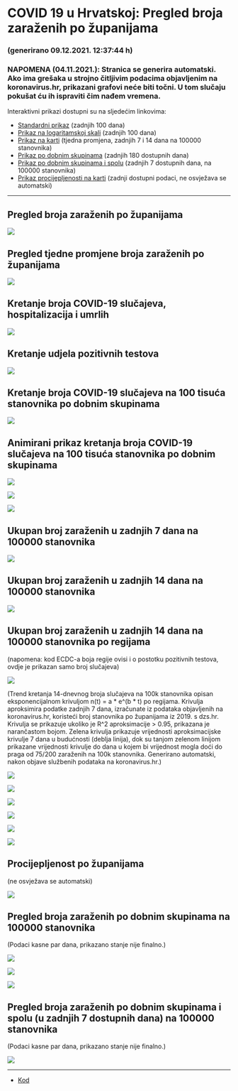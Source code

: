 # COVID 19 u Hrvatskoj: Pregled broja zaraženih po županijama

### (generirano 09.12.2021. 12:37:44 h)

### NAPOMENA (04.11.2021.): Stranica se generira automatski. Ako ima grešaka u strojno čitljivim podacima objavljenim na koronavirus.hr, prikazani grafovi neće biti točni. U tom slučaju pokušat ću ih ispraviti čim nađem vremena.

Interaktivni prikazi dostupni su na sljedećim linkovima:

- [Standardni prikaz](html/index.html) (zadnjih 100 dana)
- [Prikaz na logaritamskoj skali](html/index_log.html) (zadnjih 100 dana)
- [Prikaz na karti](html/index_map.html) (tjedna promjena, zadnjih 7 i 14 dana na 100000 stanovnika)
- [Prikaz po dobnim skupinama](html/index_per_age.html) (zadnjih 180 dostupnih dana)
- [Prikaz po dobnim skupinama i spolu](html/index_pyramid.html) (zadnjih 7 dostupnih dana, na 100000 stanovnika)
- [Prikaz procijepljenosti na karti](html/index_vaccination.html) (zadnji dostupni podaci, ne osvježava se automatski)

-----

## Pregled broja zaraženih po županijama

![](img/2021_12_08_line_plots.png)

## Pregled tjedne promjene broja zaraženih po županijama

![](img/2021_12_08_map.png)

## Kretanje broja COVID-19 slučajeva, hospitalizacija i umrlih

![](img/2021_12_08_cases_hospitalisations_deaths.png)

## Kretanje udjela pozitivnih testova

![](img/2021_12_08_percentage_positive_tests.png)

## Kretanje broja COVID-19 slučajeva na 100 tisuća stanovnika po dobnim skupinama

![](img/2021_12_08_cases_per_age_group_lines.png)

## Animirani prikaz kretanja broja COVID-19 slučajeva na 100 tisuća stanovnika po dobnim skupinama

![](img/2021_12_08anim_aug_1200.gif)

![](img/anim_cases_2021_12_08_vs_2020.gif)

![](img/2021_12_08all_counties_dots.png)

## Ukupan broj zaraženih u zadnjih 7 dana na 100000 stanovnika

![](img/2021_12_08_map_7_day_per_100k.png)

## Ukupan broj zaraženih u zadnjih 14 dana na 100000 stanovnika

![](img/2021_12_08_map_14_day_per_100k.png)

## Ukupan broj zaraženih u zadnjih 14 dana na 100000 stanovnika po regijama

(napomena: kod ECDC-a boja regije ovisi i o postotku pozitivnih testova, ovdje je prikazan samo broj slučajeva)

![](img/2021_12_08_map_14_day_per_100k_region.png)

(Trend kretanja 14-dnevnog broja slučajeva na 100k stanovnika opisan eksponencijalnom krivuljom n(t) = a * e^(b * t) po regijama. Krivulja aproksimira podatke zadnjih 7 dana, izračunate iz podataka objavljenih na koronavirus.hr, koristeći broj stanovnika po županijama iz 2019. s dzs.hr. Krivulja se prikazuje ukoliko je R^2 aproksimacije > 0.95, prikazana je narančastom bojom. Zelena krivulja prikazuje vrijednosti aproksimacijske krivulje 7 dana u budućnosti (deblja linija), dok su tanjom zelenom linijom prikazane vrijednosti krivulje do dana u kojem bi vrijednost mogla doći do praga od 75/200 zaraženih na 100k stanovnika. Generirano automatski, nakon objave službenih podataka na koronavirus.hr.)

![](img/2021_12_08_current_Jadranska_Hrvatska.png)

![](img/2021_12_08_current_Panonska_Hrvatska.png)

![](img/2021_12_08_current_Grad_Zagreb.png)

![](img/2021_12_08_current_Sjeverna_Hrvatska.png)

![](img/2021_12_08_current_Republika_Hrvatska.png)

![](img/2021_12_08_cases_hospitalisations_deaths_Republika_Hrvatska.png)

## Procijepljenost po županijama

(ne osvježava se automatski)

![](img/2021_12_08_vaccination.png)

## Pregled broja zaraženih po dobnim skupinama na 100000 stanovnika

(Podaci kasne par dana, prikazano stanje nije finalno.)

![](img/2021_12_08_per_age_group.png)

![](img/2021_12_08_per_age_group_all_0.png)

![](img/2021_12_08_per_age_group_all_1.png)

## Pregled broja zaraženih po dobnim skupinama i spolu (u zadnjih 7 dostupnih dana) na 100000 stanovnika

(Podaci kasne par dana, prikazano stanje nije finalno.)

![](img/2021_12_08_pyramid.png)

-----

- [Kod](https://github.com/ppalasek/covid_plots_croatia)

